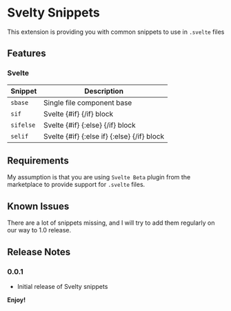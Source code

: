 # Svelty Snippets

This extension is providing you with common snippets to use in `.svelte` files

## Features

### Svelte

| Snippet   | Description                                 |
| --------- | ------------------------------------------- |
| `sbase`   | Single file component base                  |
| `sif`     | Svelte {#if} {/if} block                    |
| `sifelse` | Svelte {#if} {:else} {/if} block            |
| `selif`   | Svelte {#if} {:else if} {:else} {/if} block |

## Requirements

My assumption is that you are using `Svelte Beta` plugin from the marketplace to provide support for `.svelte` files.

## Known Issues

There are a lot of snippets missing, and I will try to add them regularly on our way to 1.0 release.

## Release Notes

### 0.0.1

- Initial release of Svelty snippets

**Enjoy!**
